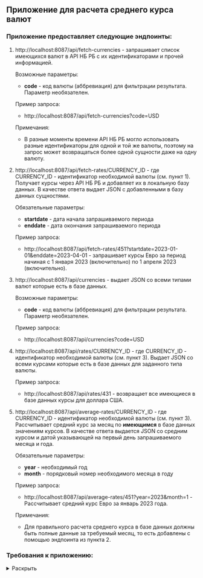 ## Приложение для расчета среднего курса валют
### Приложение предоставляет следующие эндпоинты:
1) http://localhost:8087/api/fetch-currencies - запрашивает список имеющихся валют в API НБ РБ с их идентификаторами и прочей информацией.
   
   Возможные параметры:
   - **code** - код валюты (аббревиация) для фильтрации результата. Параметр необязателен.
   
   Пример запроса:
   - http://localhost:8087/api/fetch-currencies?code=USD
   
   Примечания:
   - В разные моменты времени API НБ РБ могло использовать разные идентификаторы для одной и той же валюты, поэтому на запрос может возвращаться более одной сущности даже на одну валюту.


2) http://localhost:8087/api/fetch-rates/CURRENCY_ID - где CURRENCY_ID - идентификатор необходимой валюты (см. пункт 1). Получает курсы через API НБ РБ и добавляет их в локальную базу данных. В качестве ответа выдает JSON с добавленными в базу данных сущностями.

   Обязательные параметры:
   - **startdate** - дата начала запрашиваемого периода 
   - **enddate** - дата окончания запрашиваемого периода

   Пример запроса:

   - http://localhost:8087/api/fetch-rates/451?startdate=2023-01-01&enddate=2023-04-01 - запрашивает курсы Евро за период начиная с 1 января 2023 (включительно) по 1 апреля 2023 (включительно).


3) http://localhost:8087/api/currencies - выдает JSON со всеми типами валют которые есть в базе данных.
   
   Возможные параметры:
   - **code** - код валюты (аббревиация) для фильтрации результата. Параметр необязателен.

   Пример запроса:
   - http://localhost:8087/api/currencies?code=USD


4) http://localhost:8087/api/rates/CURRENCY_ID - где CURRENCY_ID - идентификатор необходимой валюты (см. пункт 3). Выдает JSON со всеми курсами которые есть в базе данных для заданного типа валюты.

   Пример запроса:

   - http://localhost:8087/api/rates/431 - возвращает все имеющиеся в базе данных курсы для доллара США.


5) http://localhost:8087/api/average-rates/CURRENCY_ID - где CURRENCY_ID - идентификатор необходимой валюты (см. пункт 3). Рассчитывает средний курс за месяц по **имеющимся** в базе данных значениям курсов. В качестве ответа выдается JSON со средним курсом и датой указывающей на первый день запрашиваемого месяца и года.

   Обязательные параметры:
   - **year** - необходимый год
   - **month** - порядковый номер необходимого месяца в году

   Пример запроса:
   - http://localhost:8087/api/average-rates/451?year=2023&month=1 - Рассчитывает средний курс Евро за январь 2023 года.
   
   Примечания:
   - Для правильного расчета среднего курса в базе данных должны быть полные данные за требуемый месяц, то есть добавлены с помощью эндпоинта из пункта 2.

### Требования к приложению:
<details>
<summary>Раскрыть</summary>

### Введение:
Проект должен быть реализован с использованием паттерна MVC на основе предоставленного шаблона. Допускается изменять структуру шаблона, рефакторить и оптимизировать код.

Приложение должно иметь адреса запроса (описанных в функциональных требованиях), при обращении на которые будет выдавать JSON ответ с требуемой информацией.

Шаблон проекта использует уже настроенную H2 базу данных, рекомендуется использовать ее для хранения и взаимодействия с данными.

Приложение будет работать с курсами валют, которые публикует [НБ РБ](https://www.nbrb.by/statistics/rates/ratesdaily). 
Предполагается работа с курсами валют в диапазоне с 01.12.2022 по 31.05.2023. Приложение должно уметь: получать курсы через [API НБ РБ](https://www.nbrb.by/apihelp/exrates); выводить полученные курсы; рассчитывать средний курс за месяц.
### Функциональные требования:
1. Добавить ежедневные курсы валют за заданный период в БД. Пользователь указывает тип валюты (например USD), начальную и конечную дату периода. В качестве ответа получает массив курсов валют, которые были добавлены в БД.
   - Опционально: проверка на корректность дат;
   - Опционально: проверка есть ли уже в БД ежедневные курсы валют за выбранный период;
   - Опционально: проверка на корректность типа валюты.
3. Вывести все курсы по заданному типу валюты, имеющиеся в базе данных. Пользователь указывает тип валюты. В качестве ответа получает список курсов валют имеющихся в базе данных.
   - Опционально: проверка на корректность типа валюты.
4. Рассчитать средний курс за месяц. Пользователь указывает тип валюты и порядковый номер месяца. В качестве ответа получает рассчитанный средний курс за месяц.
      Средний курс = среднегеометрическое от ежедневных курсов за заданный месяц исключая выходные дни. Данная методология применяется Национальным Банком (подробнее ознакомиться с ней Вы сможете на сайте НБ РБ).

      Например: если в декабре было бы всего 4 дня (см. табл. 1), то средний курс составил бы 2,43332495337466
     
**табл. 1**

| Дата | Тип валюты | Курс | Выходной |
|:----------:|:----------:|:-------------:|:-----------------:|
| 01.12.2022 | USD | 2,4325 | Нет|
| 02.12.2022 | USD | 2,4336 |Нет|
| 03.12.2022 | USD | 2,4336 |Да |
| 04.12.2022 | USD | 2,4336 |Да |

Календарь выходных дней представлен в базе данных в таблице [WEEKENDS](https://github.com/amelenas/rpa_internship_2023/blob/master/web/src/main/resources/data.sql). Таблица заполняется при помощи файла “web/src/main/resources/data.sql”
 - Опционально: проверка месяца для расчета курса
 - Опционально: проверка на корректность типа валюты
 - Опционально: добавить возможность выбора года

### Результат:
Срок сдачи: **23.05.2023 12:00**

При возникновении недопониманий по бизнес-логике или реализации допускается интерпретировать эти спорные моменты на ваше усмотрение.

Если Вы будете делать свои допущения или интерпретации, опишите их в письме или комментарием в коде, чтобы мы могли учесть их при проверке.

Представление результата: выслать письмо на почту **dubrovskaya@fin.by** со ссылкой на ваш **публичный** репозиторий с решенным тестовым заданием.
-  В репозитории с решением должен быть рабочий проект, который можно запустить после клонирования.
- В репозитории не должно быть лишних файлов, не задействованных в проекте.
- Допускается сдача неполного решения. Например, реализован 1 из трёх адресов запроса.

</details>
